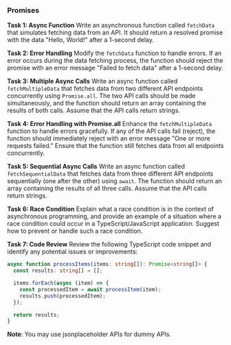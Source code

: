 ### Promises

**Task 1: Async Function**
Write an asynchronous function called `fetchData` that simulates fetching data from an API. It should return a resolved promise with the data "Hello, World!" after a 1-second delay.

**Task 2: Error Handling**
Modify the `fetchData` function to handle errors. If an error occurs during the data fetching process, the function should reject the promise with an error message "Failed to fetch data" after a 1-second delay.

**Task 3: Multiple Async Calls**
Write an async function called `fetchMultipleData` that fetches data from two different API endpoints concurrently using `Promise.all`. The two API calls should be made simultaneously, and the function should return an array containing the results of both calls. Assume that the API calls return strings.

**Task 4: Error Handling with Promise.all**
Enhance the `fetchMultipleData` function to handle errors gracefully. If any of the API calls fail (reject), the function should immediately reject with an error message "One or more requests failed." Ensure that the function still fetches data from all endpoints concurrently.

**Task 5: Sequential Async Calls**
Write an async function called `fetchSequentialData` that fetches data from three different API endpoints sequentially (one after the other) using `await`. The function should return an array containing the results of all three calls. Assume that the API calls return strings.

**Task 6: Race Condition**
Explain what a race condition is in the context of asynchronous programming, and provide an example of a situation where a race condition could occur in a TypeScript/JavaScript application. Suggest how to prevent or handle such a race condition.

**Task 7: Code Review**
Review the following TypeScript code snippet and identify any potential issues or improvements:

```typescript
async function processItems(items: string[]): Promise<string[]> {
  const results: string[] = [];

  items.forEach(async (item) => {
    const processedItem = await processItem(item);
    results.push(processedItem);
  });

  return results;
}
```

**Note**: You may use jsonplaceholder APIs for dummy APIs.
